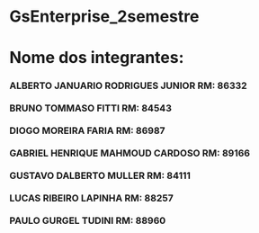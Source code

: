 # GsEnterprise_2semestre

<h1> Nome dos integrantes: </h1>

<h3>ALBERTO JANUARIO RODRIGUES JUNIOR RM: 86332 <br/><br/>
BRUNO TOMMASO FITTI RM: 84543<br/><br/>
DIOGO MOREIRA FARIA RM: 86987<br/><br/>
GABRIEL HENRIQUE MAHMOUD CARDOSO RM: 89166<br/><br/>
GUSTAVO DALBERTO MULLER RM: 84111<br/><br/>
LUCAS RIBEIRO LAPINHA RM: 88257<br/><br/>
PAULO GURGEL TUDINI RM: 88960</h3>
